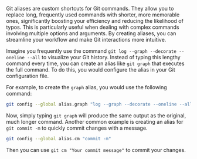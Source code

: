 Git aliases are custom shortcuts for Git commands. They allow you to replace long, frequently used commands with shorter, more memorable ones, significantly boosting your efficiency and reducing the likelihood of typos. This is particularly useful when dealing with complex commands involving multiple options and arguments. By creating aliases, you can streamline your workflow and make Git interactions more intuitive.

Imagine you frequently use the command `git log --graph --decorate --oneline --all` to visualize your Git history. Instead of typing this lengthy command every time, you can create an alias like `git graph` that executes the full command. To do this, you would configure the alias in your Git configuration file.

For example, to create the `graph` alias, you would use the following command:

```bash
git config --global alias.graph "log --graph --decorate --oneline --all"
```

Now, simply typing `git graph` will produce the same output as the original, much longer command. Another common example is creating an alias for `git commit -m` to quickly commit changes with a message.

```bash
git config --global alias.cm "commit -m"
```

Then you can use `git cm "Your commit message"` to commit your changes.